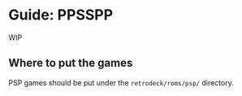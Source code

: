 # Guide: PPSSPP

WIP

## Where to put the games
PSP games should be put under the `retrodeck/roms/psp/` directory.
